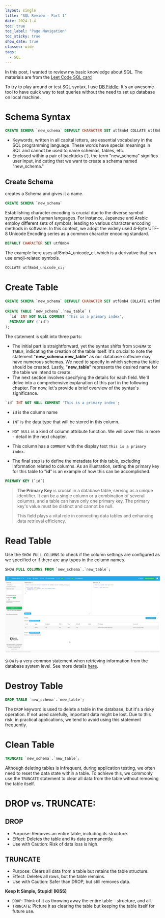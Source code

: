 ```yaml
---
layout: single
title: "SQL Review - Part 1"
date: 2024-1-4
toc: true
toc_label: "Page Navigation"
toc_sticky: true
show_date: true
classes: wide
tags:
  - SQL
---
```

In this post, I wanted to review my basic knowledge about SQL. The materials are from the [Leet Code SQL card](https://leetcode.com/explore/learn/card/sql-language/)

To try to play around or test SQL syntax, I use [DB Fiddle](https://www.db-fiddle.com/). It's an awesome tool to have quick way to test queries without the need to set up database on local machine.


# Schema Syntax
```sql
CREATE SCHEMA `new_schema` DEFAULT CHARACTER SET utf8mb4 COLLATE utf8mb4_unicode_ci;
```
- Keywords, written in all capital letters, are essential vocabulary in the SQL programming language. These words have special meanings in SQL and cannot be used to name schemas, tables, etc.
- Enclosed within a pair of backticks (`), the term "new_schema" signifies user input, indicating that we want to create a schema named "new_schema."

## Create Schema
creates a Schema and gives it a name.
```sql
CREATE SCHEMA `new_schema`
```
Establishing character encoding is crucial due to the diverse symbol systems used in human languages. For instance, Japanese and Arabic employ different sets of symbols, leading to various character encoding methods in software. In this context, we adopt the widely used 4-Byte UTF-8 Unicode Encoding series as a common character encoding standard.
```sql
DEFAULT CHARACTER SET utf8mb4
```
The example here uses utf8mb4_unicode_ci, which is a derivative that can use emoji-related symbols.
```sql
COLLATE utf8mb4_unicode_ci;
```

# Create Table
```sql
CREATE SCHEMA `new_schema` DEFAULT CHARACTER SET utf8mb4 COLLATE utf8mb4_unicode_ci;

CREATE TABLE `new_schema`.`new_table` (
  `id` INT NOT NULL COMMENT 'This is a primary index',
  PRIMARY KEY (`id`)
);
```
The statement is split into three parts:
- The initial part is straightforward, yet the syntax shifts from `SCHEMA` to `TABLE`, indicating the creation of the table itself. It's crucial to note the statement "**new_schema.new_table**" as our database software may have numerous schemas. We need to specify in which schema the table should be created. Lastly, "**new_table**" represents the desired name for the table we intend to create.
- The next section involves specifying the details for each field. We'll delve into a comprehensive explanation of this part in the following chapter. For now, let's provide a brief overview of the syntax's significance.


```sql
`id` INT NOT NULL COMMENT 'This is a primary index';
```

- `id` is the column name
- `INT` is the data type that will be stored in this column.
- `NOT NULL` is a kind of column attribute function. We will cover this in more - detail in the next chapter.
- This column has a `COMMENT` with the display text `This is a primary index`.

- The final step is to define the metadata for this table, excluding information related to columns. As an illustration, setting the primary key for this table to "**id**" is an example of how this can be accomplished.

```sql
PRIMARY KEY (`id`)
```
>**The Primary Key** is crucial in a database table, serving as a unique identifier. It can be a single column or a combination of several columns, and a table can have only one primary key. The primary key's value must be distinct and cannot be null.
>
>This field plays a vital role in connecting data tables and enhancing data retrieval efficiency.

# Read Table
Use the `SHOW FULL COLUMNS` to check if the column settings are configured as we specified or if there are any typos in the column names.
```sql
SHOW FULL COLUMNS FROM `new_schema`.`new_table`;
```
![example](/assets/images/2024-01-04_11-36-56-sql-example-1.png)

`SHOW` is a very common statement when retrieving information from the database system level. See more details [here](https://dev.mysql.com/doc/refman/8.2/en/show.html).

# Destroy Table
```sql
DROP TABLE `new_schema`.`new_table`;
```
The `DROP` keyword is used to delete a table in the database, but it's a risky operation. If not used carefully, important data might be lost. Due to this risk, in practical applications, we tend to avoid using this statement frequently.

# Clean Table
```sql
TRUNCATE `new_schema`.`new_table`;
```

Although deleting tables is infrequent, during application testing, we often need to reset the data state within a table. To achieve this, we commonly use the `TRUNCATE` statement to clear all data from the table without removing the table itself.

# DROP vs. TRUNCATE:

## DROP
- Purpose: Removes an entire table, including its structure.
- Effect: Deletes the table and its data permanently.
- Use with Caution: Risk of data loss is high.

## TRUNCATE
- Purpose: Clears all data from a table but retains the table structure.
- Effect: Deletes all rows, but the table remains.
- Use with Caution: Safer than DROP, but still removes data.

**Keep It Simple, Stupid! (KISS)**
- `DROP`: Think of it as throwing away the entire table—structure, and all.
- `TRUNCATE`: Picture it as clearing the table but keeping the table itself for future use.

